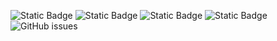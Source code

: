 ![Static Badge](https://img.shields.io/badge/blacklists-60-000000) ![Static Badge](https://img.shields.io/badge/blacklisted-0-cc0000) ![Static Badge](https://img.shields.io/badge/whitelisted-2250-00CC00) ![Static Badge](https://img.shields.io/badge/streaming_blacklist-28107-000000) ![GitHub issues](https://img.shields.io/github/issues/fabriziosalmi/blacklists)

